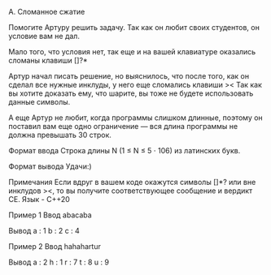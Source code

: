 A. Сломанное сжатие

Помогите Артуру решить задачу. Так как он любит своих студентов, он условие вам не дал.

Мало того, что условия нет, так еще и на вашей клавиатуре оказались сломаны клавиши []?*

Артур начал писать решение, но выяснилось, что после того, как он сделал все нужные инклуды, у него еще сломались клавиши >< Так как вы хотите доказать ему, что шарите, вы тоже не будете использовать данные символы.

А еще Артур не любит, когда программы слишком длинные, поэтому он поставил вам еще одно ограничение — вся длина программы не должна превышать 30 строк.

Формат ввода
Строка длины N (1 ≤ N ≤ 5 ⋅ 106) из латинских букв.

Формат вывода
Удачи:)

Примечания
Если вдруг в вашем коде окажутся символы []*? или вне инклудов ><, то вы получите соответствующее сообщение и вердикт CE.
Язык - C++20


Пример 1
Ввод
abacaba

Вывод
a : 1
b : 2
c : 4

Пример 2
Ввод
hahahartur

Вывод
a : 2
h : 1
r : 7
t : 8
u : 9
